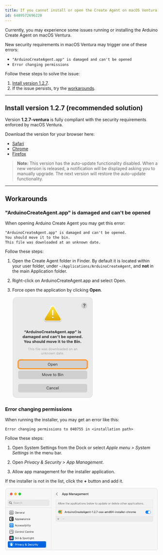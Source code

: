 ```yaml
---
title: If you cannot install or open the Create Agent on macOS Ventura
id: 6489572696220
---
```


Currently, you may experience some issues running or installing the Arduino Create Agent on macOS Ventura.

New security requirements in macOS Ventura may trigger one of these errors:

* `"ArduinoCreateAgent.app" is damaged and can't be opened`
* `Error changing permissions`

Follow these steps to solve the issue:

1. [Intall version 1.2.7](#install).
2. If the issue persists, try the [workarounds](#workarounds).

---

<a id="install"></a>

## Install version 1.2.7 (recommended solution)

Version **1.2.7-ventura** is fully compliant with the security requirements enforced by macOS Ventura.

Download the version for your browser here:

* [Safari](http://downloads.arduino.cc/CreateAgent/Stable/ArduinoCreateAgent-1.2.7-ventura-osx-amd64-installer-safari.dmg)
* [Chrome](http://downloads.arduino.cc/CreateAgent/Stable/ArduinoCreateAgent-1.2.7-ventura-osx-amd64-installer-chrome.dmg)
* [Firefox](http://downloads.arduino.cc/CreateAgent/Stable/ArduinoCreateAgent-1.2.7-ventura-osx-amd64-installer-firefox.dmg)

> **Note:** This version has the auto-update functionality disabled. When a new version is released, a notification will be displayed asking you to manually upgrade. The next version will restore the auto-update functionality.

---

<a id="workarounds"></a>

## Workarounds

### "ArduinoCreateAgent.app" is damaged and can't be opened

When opening Arduino Create Agent you may get this error:

```
"ArduinoCreateAgent.app" is damaged and can't be opened.
You should move it to the bin.
This file was downloaded at an unknown date.
```

Follow these steps:

1. Open the Create Agent folder in Finder. By default it is located within your user folder, under `~/Applications/ArduinoCreateAgent`, and **not** in the main Application folder.

2. Right-click on ArduinoCreateAgent.app and select Open.

3. Force open the application by clicking **Open**.

   ![Force opening the application.](img/create-agent-macOS-ventura-force-open.png)

### Error changing permissions

When running the installer, you may get an error like this:

```
Error changing permissions to 040755 in <installation path>
```

Follow these steps:

1. Open System Settings from the Dock or select _Apple menu > System Settings_ in the menu bar.

2. Open _Privacy & Security > App Management_.

3. Allow app management for the installer application.

If the installer is not in the list, click the **+** button and add it.

![Allowing app management in System Settings.](img/create-agent-macOS-ventura-installer-permissions.png)
